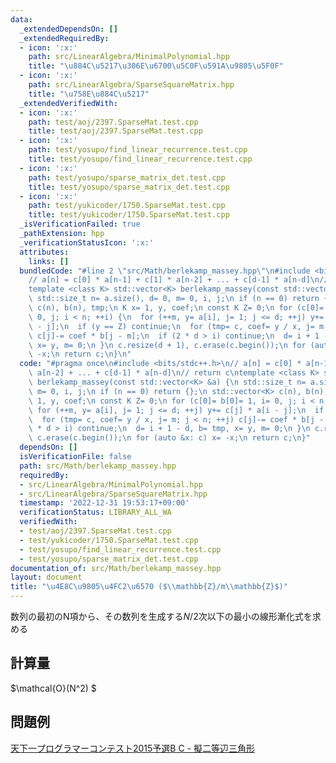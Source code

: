 ```yaml
---
data:
  _extendedDependsOn: []
  _extendedRequiredBy:
  - icon: ':x:'
    path: src/LinearAlgebra/MinimalPolynomial.hpp
    title: "\u884C\u5217\u306E\u6700\u5C0F\u591A\u9805\u5F0F"
  - icon: ':x:'
    path: src/LinearAlgebra/SparseSquareMatrix.hpp
    title: "\u758E\u884C\u5217"
  _extendedVerifiedWith:
  - icon: ':x:'
    path: test/aoj/2397.SparseMat.test.cpp
    title: test/aoj/2397.SparseMat.test.cpp
  - icon: ':x:'
    path: test/yosupo/find_linear_recurrence.test.cpp
    title: test/yosupo/find_linear_recurrence.test.cpp
  - icon: ':x:'
    path: test/yosupo/sparse_matrix_det.test.cpp
    title: test/yosupo/sparse_matrix_det.test.cpp
  - icon: ':x:'
    path: test/yukicoder/1750.SparseMat.test.cpp
    title: test/yukicoder/1750.SparseMat.test.cpp
  _isVerificationFailed: true
  _pathExtension: hpp
  _verificationStatusIcon: ':x:'
  attributes:
    links: []
  bundledCode: "#line 2 \"src/Math/berlekamp_massey.hpp\"\n#include <bits/stdc++.h>\n\
    // a[n] = c[0] * a[n-1] + c[1] * a[n-2] + ... + c[d-1] * a[n-d]\n// return c\n\
    template <class K> std::vector<K> berlekamp_massey(const std::vector<K> &a) {\n\
    \ std::size_t n= a.size(), d= 0, m= 0, i, j;\n if (n == 0) return {};\n std::vector<K>\
    \ c(n), b(n), tmp;\n K x= 1, y, coef;\n const K Z= 0;\n for (c[0]= b[0]= 1, i=\
    \ 0, j; i < n; ++i) {\n  for (++m, y= a[i], j= 1; j <= d; ++j) y+= c[j] * a[i\
    \ - j];\n  if (y == Z) continue;\n  for (tmp= c, coef= y / x, j= m; j < n; ++j)\
    \ c[j]-= coef * b[j - m];\n  if (2 * d > i) continue;\n  d= i + 1 - d, b= tmp,\
    \ x= y, m= 0;\n }\n c.resize(d + 1), c.erase(c.begin());\n for (auto &x: c) x=\
    \ -x;\n return c;\n}\n"
  code: "#pragma once\n#include <bits/stdc++.h>\n// a[n] = c[0] * a[n-1] + c[1] *\
    \ a[n-2] + ... + c[d-1] * a[n-d]\n// return c\ntemplate <class K> std::vector<K>\
    \ berlekamp_massey(const std::vector<K> &a) {\n std::size_t n= a.size(), d= 0,\
    \ m= 0, i, j;\n if (n == 0) return {};\n std::vector<K> c(n), b(n), tmp;\n K x=\
    \ 1, y, coef;\n const K Z= 0;\n for (c[0]= b[0]= 1, i= 0, j; i < n; ++i) {\n \
    \ for (++m, y= a[i], j= 1; j <= d; ++j) y+= c[j] * a[i - j];\n  if (y == Z) continue;\n\
    \  for (tmp= c, coef= y / x, j= m; j < n; ++j) c[j]-= coef * b[j - m];\n  if (2\
    \ * d > i) continue;\n  d= i + 1 - d, b= tmp, x= y, m= 0;\n }\n c.resize(d + 1),\
    \ c.erase(c.begin());\n for (auto &x: c) x= -x;\n return c;\n}"
  dependsOn: []
  isVerificationFile: false
  path: src/Math/berlekamp_massey.hpp
  requiredBy:
  - src/LinearAlgebra/MinimalPolynomial.hpp
  - src/LinearAlgebra/SparseSquareMatrix.hpp
  timestamp: '2022-12-31 19:53:17+09:00'
  verificationStatus: LIBRARY_ALL_WA
  verifiedWith:
  - test/aoj/2397.SparseMat.test.cpp
  - test/yukicoder/1750.SparseMat.test.cpp
  - test/yosupo/find_linear_recurrence.test.cpp
  - test/yosupo/sparse_matrix_det.test.cpp
documentation_of: src/Math/berlekamp_massey.hpp
layout: document
title: "\u4E8C\u9805\u4FC2\u6570 ($\\mathbb{Z}/m\\mathbb{Z}$)"
---
```

数列の最初のN項から、その数列を生成する$N/2$次以下の最小の線形漸化式を求める

## 計算量
 $\mathcal{O}(N^2) $

## 問題例
[天下一プログラマーコンテスト2015予選B C - 擬二等辺三角形](https://atcoder.jp/contests/tenka1-2015-qualb/tasks/tenka1_2015_qualB_c)